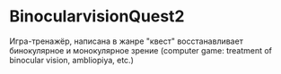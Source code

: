 # BinocularvisionQuest2
Игра-тренажёр, написана в жанре "квест" восстанавливает бинокулярное и монокулярное зрение (computer game: treatment of binocular vision, ambliopiya, etc.)
